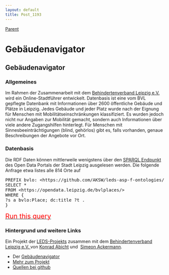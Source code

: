 ```yaml
---
layout: default
title: Post_1193
---
```



[Parent](Page_157)

# Gebäudenavigator

<h2>Gebäudenavigator</h2>
<h3>Allgemeines</h3>
Im Rahmen der Zusammenarbeit mit dem <a href="http://www.le-online.de/" rel="nofollow">Behindertenverband Leipzig e.V.</a> wird ein Online-Stadtführer entwickelt. Datenbasis ist eine vom BVL gepflegte Datenbank mit Informationen über 2600 öffentliche Gebäude und Plätze in Leipzig. Jedes Gebäude und jeder Platz wurde nach der Eignung für Menschen mit Mobilitätseinschränkungen klassifiziert. Es wurden jedoch nicht nur Angaben zur Mobilität gemacht, sondern auch Informationen über viele andere Zugangshilfen hinterlegt. Für Menschen mit Sinnesbeeinträchtigungen (blind, gehörlos) gibt es, falls vorhanden, genaue Beschreibungen der Angebote vor Ort.
<h3>Datenbasis</h3>
Die RDF Daten können mittlerweile wenigstens über den <a href="https://opendata.leipzig.de/virt-sparql">SPARQL Endpunkt</a> des Open Data Portals der Stadt Leipzig ausgelesen werden. Die folgende Anfrage etwa listes alle 814 Orte auf<p>
<pre>PREFIX bvlo: &lt;https://github.com/AKSW/leds-asp-f-ontologies/raw/master/ontologies/place/ontology.ttl#&gt;
SELECT *
FROM &lt;https://opendata.leipzig.de/bvlplaces/&gt;
WHERE {
?s a bvlo:Place; dc:title ?t .
}</pre>
<a href="https://opendata.leipzig.de/virt-sparql?default-graph-uri=&amp;query=PREFIX+bvlo%3A+%3Chttps%3A%2F%2Fgithub.com%2FAKSW%2Fleds-asp-f-ontologies%2Fraw%2Fmaster%2Fontologies%2Fplace%2Fontology.ttl%23%3E%0D%0ASELECT+*%0D%0AFROM+%3Chttps%3A%2F%2Fopendata.leipzig.de%2Fbvlplaces%2F%3E%0D%0AWHERE+%7B%0D%0A%3Fs+a+bvlo%3APlace%3B+dc%3Atitle+%3Ft+.%0D%0A%7D"><span style="color: red; font-size: 16pt;"> Run this query</span></a></p>
<h3>Hintergrund und weitere Links</h3>
Ein Projekt der <a href="http://aksw.org/Projects/LEDS.html">LEDS-Projekts</a> zusammen mit dem <a href="http://www.le-online.de/" rel="nofollow">Behindertenverband Leipzig e.V. </a>von <a href="http://aksw.org/KonradAbicht.html">Konrad Abicht</a> und  <a href="https://github.com/simeonackermann">Simeon Ackermann</a>.
<ul>
 	<li>Der <a href="https://behindertenverband-leipzig.de/gebaeude-navigator">Gebäudenavigator</a></li>
 	<li><a href="https://www.leds-projekt.de/de/aktuelles/2017/Treffen-mit-Interessenvertretern-zur-Vorstellung-des-Gebaeude-Navigators.html">Mehr zum Projekt</a></li>
 	<li><a href="https://github.com/AKSW/building-navigator">Quellen bei github</a></li>
</ul>
&nbsp;

